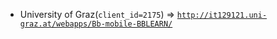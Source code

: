  - University of Graz(`client_id=2175`) => [`http://it129121.uni-graz.at/webapps/Bb-mobile-BBLEARN/`](http://it129121.uni-graz.at/webapps/Bb-mobile-BBLEARN/)
